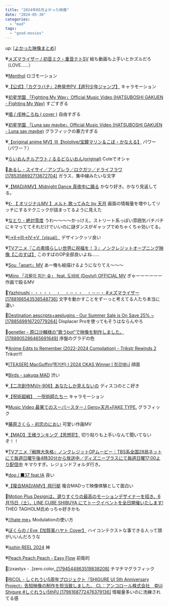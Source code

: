 ```yaml
---
title: "2024年05月よかった映像"
date: "2024-05-30"
categories: 
  - "mad"
tags: 
  - "good-movies"
---
```


<!--more-->

up: [\[よかった映像まとめ\]](https://www.alinco.shop/mad/good-movies/)

💗[メズマライザー / 初音ミク・重音テトSV](https://youtu.be/19y8YTbvri8) 絵も動画も上手いとかズルだろ（LOVE……）

💗[Menthol](https://youtu.be/Ab5vjaVUQYo) ロゴモーション

💗[【公式】『カグラバチ』2巻発売PV【週刊少年ジャンプ】](https://youtu.be/S-T_fpSGxzs) キャラモーション

💗[初星学園 「Fighting My Way」Official Music Video (HATSUBOSHI GAKUEN - Fighting My Way)](https://youtu.be/T1GK55fsIhw) すごすぎる

💗[唱 / 戌神ころね ( cover )](https://youtu.be/VN4VqQ5PTDI) 自由すぎる

💗[初星学園 「Luna say maybe」Official Music Video (HATSUBOSHI GAKUEN - Luna say maybe)](https://youtu.be/Sq5Dj0U06vQ) グラフィックの暴力すぎる

💗[【original anime MV】III【hololive/宝鐘マリン＆こぼ・かなえる】](https://youtu.be/lUDPjyfmJrs) パワー（パワー？）

💗[らいおんチルアウト / るるどらいおん(original)](https://youtu.be/pFa0pJXHnNY) Cuteでオシャ

💙[あるし - スイサイ／アンブレラ／ロクガツ／ドライフラワ \[1785358692713672704\]](https://twitter.com/i/status/1785359084008649020) ガラス、集中線みたいな文字

💗[【MAD/AMV】Midnight Dance 真夜中に踊る](https://youtu.be/0du6zS13gyI) かなり好き。かなり見返してる。

💗[☪️ 【 オリジナルMV 】メルト 歌ってみた by 天月](https://youtu.be/qbnagyF4dMQ) 画面の情報量を増やしてリッチにするテクニックが詰まってるように見えた

💗[なとり - 絶対零度](https://youtu.be/LFoyXEFaz2Q) うわ〜〜〜〜かっけえ。ストリート系っぽい雰囲気バチバチにキマっててそれだけでいいのに謎ダンスがギャップでめちゃくちゃ効いてる。

💗[Ⅰ→Ⅱ→Ⅲ→Ⅳ→Ⅴ（visual）](https://youtu.be/bEwIW8Ldelk) デザインクッソ良い

💗[TVアニメ『この素晴らしい世界に祝福を！３』ノンクレジットオープニング映像【このすば】](https://youtu.be/nPJhLiqv8Jc) このすばのOP全部良いよね……

💗[Sou「apart」MV](https://youtu.be/874NM1I79qs) あー俺も絵描けるようになりてえ〜〜〜

💗[Miiro 「괴물이 피는 숲」 feat. 도비비 (Dovlvl) OFFICIAL MV](https://youtu.be/96DBF2TzZ4c) ぎゃーーーーーー作画で殴るMV

💙[Yazhirushi - ・・・・　・　・－・・　・－－・ #メズマライザー \[1788166543538548736\]](https://twitter.com/i/status/1788166684735611063) 文字を動かすことをずーっと考えてる人たち本当に凄い

💙[Destination aescripts+aeplugins - Our Summer Sale is On Save 25% ~ \[1788569916720779264\]](https://twitter.com/i/status/1788569933435072995) Displacer Proを使ってもそうはならんやろ

💙[genetler - 原口沙輔様の”歌うbot”で映像を制作しました。 \[1788905286465691649\]](https://twitter.com/i/status/1788905663030239721) 序盤のグラデの色

💗[Anime Edits to Remember (2022-2024 Compilation) - Trikstr Rewinds 2](https://youtu.be/kj2oAYsiSfQ) Trikstr!!!

💗[\[TEASER\] MacGuffin(맥거핀) l 2024 CKAS Winner l 청강애니](https://youtu.be/Nm818lxhrdA) 顔面

💗[Birds - sakuga MAD](https://youtu.be/yx5VMwdXvvQ) 渋い

💗[【二次創作MV/r-906】あなたしか見えないの](https://youtu.be/Tj27f-n7nZA) ディスコのとこ好き

💗[【呪術廻戦】　ー呪術師たちー](https://youtu.be/eUG7n484wok) キャラモーション

💗[Music Video 最果てのスーパースター / Gero×天月×FAKE TYPE.](https://youtu.be/GrYJCuB2PGI) グラフィック

💗[藤原さくら - 初恋のにおい](https://youtu.be/A-rIs-Btey4) 可愛い作画MV

💗[【MAD】王様ランキング【思想犯】](https://youtu.be/2F19-_xOsEo) 切り貼りも上手いなんて聞いてないぞ！！

💗[TVアニメ『戦隊大失格』ノンクレジットOPムービー｜TBS系全国28局ネットにて毎週日曜午後4時30分から放送中／ディズニープラスにて毎週日曜17:00より配信中](https://youtu.be/bG0cGW35-TI) キマりすぎ。レジェンドフォルダ行き。

💗[dop / ■37 feat.IA](https://youtu.be/Wd7ZpxszhDY) 良い

💗[【複合MAD/AMV】飛行艇](https://youtu.be/cONxgsJyzeo) 複合MADって映像体験として面白い

💙[Motion Plus Designは、選りすぐりの最高のモーションデザイナーを招き、6月15日（土）、LINE CUBE SHIBUYA にてトークイベントを全日開催いたします!](https://x.com/i/status/1790653348032417868) THEO TAGHOLM氏めっちゃ好きかも

💗[//hate me+](https://youtu.be/K2daF4SNQCg) Modulationの使い方

💗[ぼくらの / Eve【加賀美ハヤト Cover】](https://youtu.be/3FZfi0d5YPI) ハイコンテクストな事できる人って頭がいいんだろうな

💗[isshin REEL 2024](https://youtu.be/WEkK5V_bap4) 神

💗[Peach Peach Peach - Easy Flow](https://youtu.be/vjvkokRAy2E) 前衛的

💙\[zxastyx - .\]zero.color[. \[1794544863519838208\]](https://x.com/i/status/1794545494490022338) チマチマグラフィック

💙[RICOL - しぐれうい5周年プロジェクト『SHIGURE UI 5th Anniversary Project』告知映像の制作を担当致しました。 CL：アンコロール株式会社　©︎Ui Shigure #しぐれうい5thPJ \[1796168772476379136\]](https://x.com/i/status/1796169238358425634) 情報量多いのに洗練されてる感
